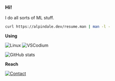 ### Hi!

I do all sorts of ML stuff.

```sh
curl https://alpindale.dev/resume.man | man -l -
```

**Using**

![Linux](https://img.shields.io/badge/LFS-Linux%20From%20Scratch-yellow)
![VSCodium](https://img.shields.io/badge/VSCodium-Visual%20Studio%20Codium-blue)

<!--[![Top Languages](https://github-readme-stats.vercel.app/api/top-langs/?username=AlpinDale&layout=compact&theme=github_dark&hide=ruby,html,scss,cmake,dockerfile)](https://github.com/anuraghazra/github-readme-stats)-->

![GitHub stats](https://github-readme-stats.vercel.app/api?username=AlpinDale&show_icons=true&theme=transparent)

**Reach**

[![Contact](https://img.shields.io/badge/-Email-darkslateblue?logo=Telegram&style=for-the-badge&logoColor=white)](mailto:alpin@alpindale.dev)
